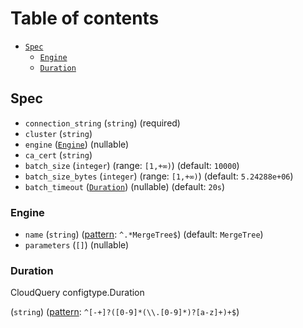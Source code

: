 # Table of contents

* [`Spec`](#Spec)
  * [`Engine`](#Engine)
  * [`Duration`](#Duration)

## <a name="Spec"></a>Spec

* `connection_string` (`string`) (required)
* `cluster` (`string`)
* `engine` ([`Engine`](#Engine)) (nullable)
* `ca_cert` (`string`)
* `batch_size` (`integer`) (range: `[1,+∞)`) (default: `10000`)
* `batch_size_bytes` (`integer`) (range: `[1,+∞)`) (default: `5.24288e+06`)
* `batch_timeout` ([`Duration`](#Duration)) (nullable) (default: `20s`)

### <a name="Engine"></a>Engine

* `name` (`string`) ([pattern](https://json-schema.org/draft/2020-12/json-schema-validation#section-6.3.3): `^.*MergeTree$`) (default: `MergeTree`)
* `parameters` (`[]`) (nullable)

### <a name="Duration"></a>Duration

CloudQuery configtype.Duration

(`string`) ([pattern](https://json-schema.org/draft/2020-12/json-schema-validation#section-6.3.3): `^[-+]?([0-9]*(\\.[0-9]*)?[a-z]+)+$`)

